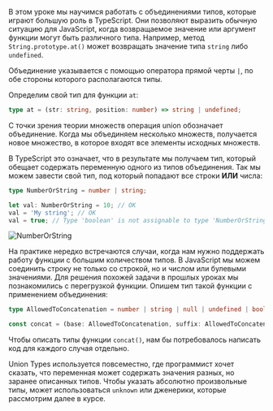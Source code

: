 В этом уроке мы научимся работать с объединениями типов, которые играют большую роль в TypeScript. Они позволяют выразить обычную ситуацию для JavaScript, когда возвращаемое значение или аргумент функции могут быть различного типа. Например, метод `String.prototype.at()` может возвращать значение типа `string` либо `undefined`.

Объединение указывается с помощью оператора прямой черты `|`, по обе стороны которого располагаются типы.

Определим свой тип для функции `at`:

```typescript
type at = (str: string, position: number) => string | undefined;
```

С точки зрения теории множеств операция union обозначает объединение. Когда мы объединяем несколько множеств, получается новое множество, в которое входят все элементы исходных множеств.

В TypeScript это означает, что в результате мы получаем тип, который обещает содержать переменную одного из типов объединения. Так мы можем завести свой тип, под который попадают все строки **ИЛИ** числа:

```typescript
type NumberOrString = number | string;

let val: NumberOrString = 10; // OK
val = 'My string'; // OK
val = true; // Type 'boolean' is not assignable to type 'NumberOrString'.
```

![NumberOrString](https://raw.githubusercontent.com/hexlet-basics/exercises-typescript/main/modules/25-types/20-union-types/assets/number_or_string.png)

На практике нередко встречаются случаи, когда нам нужно поддержать работу функции с большим количеством типов. В JavaScript мы можем соединить строку не только со строкой, но и числом или булевыми значениями. Для решения похожей задачи в прошлых уроках мы познакомились с перегрузкой функции. Опишем тип такой функции с применением объединения:

```typescript
type AllowedToConcatenation = number | string | null | undefined | boolean;

const concat = (base: AllowedToConcatenation, suffix: AllowedToConcatenation): string => `${base}${suffix}`;
```

Чтобы описать типы функции `concat()`, нам бы потребовалось написать код для каждого случая отдельно.

Union Types используется повсеместно, где программист хочет сказать, что переменная может содержать значения разных, но заранее описанных типов. Чтобы указать абсолютно произвольные типы, может использоваться `unknown` или дженерики, которые рассмотрим далее в курсе.
